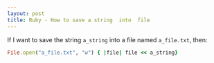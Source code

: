 ```yaml
---
layout: post
title: Ruby - How to save a string  into  file
---
```

If I want to save the string `a_string` into a file named `a_file.txt`, then:

```ruby
File.open("a_file.txt", "w") { |file| file << a_string}
```
